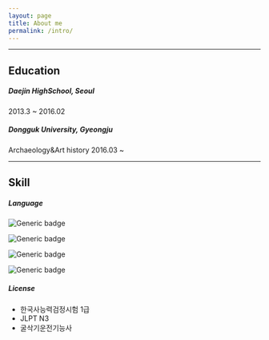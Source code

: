 ```yaml
---
layout: page
title: About me
permalink: /intro/
---
```


------

## Education

##### Daejin HighSchool, Seoul<br>

2013.3 ~ 2016.02<br>

##### Dongguk University, Gyeongju<br>

Archaeology&Art history 2016.03 ~

------

## Skill

##### Language

![Generic badge](https://img.shields.io/badge/Language-Python-green.svg)

![Generic badge](https://img.shields.io/badge/Language-C-red.svg)

![Generic badge](https://img.shields.io/badge/Frontend-HTML5-blue.svg)

![Generic badge](https://img.shields.io/badge/Frontend-CSS3-blue.svg)

##### License

- 한국사능력검정시험 1급
- JLPT N3
- 굴삭기운전기능사
